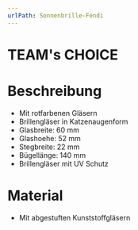 ```yaml
---
urlPath: Sonnenbrille-Fendi
---
```


# TEAM's CHOICE

# Beschreibung
- Mit rotfarbenen Gläsern
- Brillengläser in Katzenaugenform
- Glasbreite: 60 mm
- Glashoehe: 52 mm
- Stegbreite: 22 mm
- Bügellänge: 140 mm
- Brillengläser mit UV Schutz

# Material
- Mit abgestuften Kunststoffgläsern
